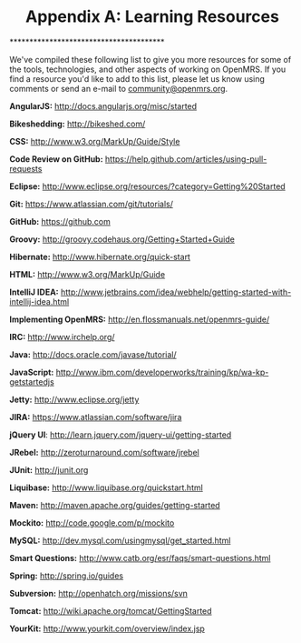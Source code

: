 <center><h1>Appendix A: Learning Resources</h1></center>
***************************************

We've compiled these following list to give you more resources for some of the tools, technologies, and other aspects of working on OpenMRS. If you find a resource you'd like to add to this list, please let us know using comments or send an e-mail to [community@openmrs.org](mailto:community@openmrs.org).

**AngularJS:** http://docs.angularjs.org/misc/started

**Bikeshedding:** http://bikeshed.com/

**CSS:** http://www.w3.org/MarkUp/Guide/Style 

**Code Review on GitHub:** https://help.github.com/articles/using-pull-requests

**Eclipse:** http://www.eclipse.org/resources/?category=Getting%20Started

**Git:** https://www.atlassian.com/git/tutorials/

**GitHub:** https://github.com

**Groovy:** http://groovy.codehaus.org/Getting+Started+Guide

**Hibernate:** http://www.hibernate.org/quick-start

**HTML:** http://www.w3.org/MarkUp/Guide

**IntelliJ IDEA:** http://www.jetbrains.com/idea/webhelp/getting-started-with-intellij-idea.html

**Implementing OpenMRS:** http://en.flossmanuals.net/openmrs-guide/

**IRC:** http://www.irchelp.org/

**Java:**  http://docs.oracle.com/javase/tutorial/

**JavaScript:** http://www.ibm.com/developerworks/training/kp/wa-kp-getstartedjs

**Jetty:** http://www.eclipse.org/jetty 

**JIRA:** https://www.atlassian.com/software/jira

**jQuery UI**: http://learn.jquery.com/jquery-ui/getting-started

**JRebel:** http://zeroturnaround.com/software/jrebel 

**JUnit:** http://junit.org

**Liquibase:** http://www.liquibase.org/quickstart.html 

**Maven:** http://maven.apache.org/guides/getting-started

**Mockito:** http://code.google.com/p/mockito

**MySQL:** http://dev.mysql.com/usingmysql/get_started.html

**Smart Questions:** http://www.catb.org/esr/faqs/smart-questions.html

**Spring:** http://spring.io/guides 

**Subversion:** http://openhatch.org/missions/svn

**Tomcat:** http://wiki.apache.org/tomcat/GettingStarted 

**YourKit:** http://www.yourkit.com/overview/index.jsp 